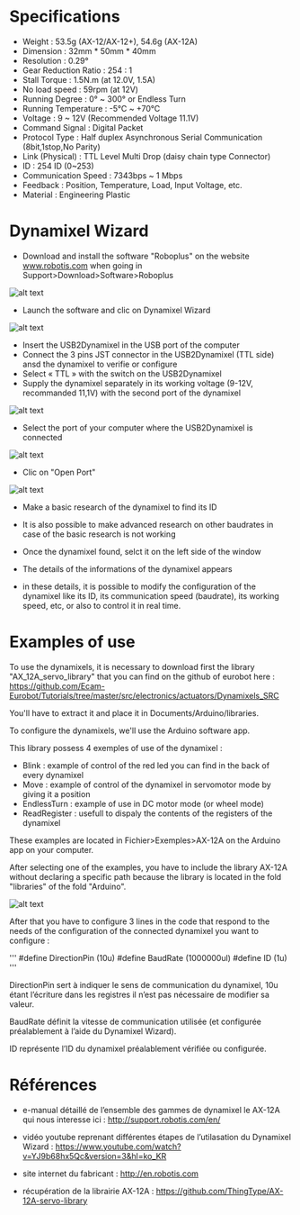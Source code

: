 # Specifications

*	Weight : 53.5g (AX-12/AX-12+), 54.6g (AX-12A)
*	Dimension : 32mm * 50mm * 40mm
*	Resolution : 0.29°
*	Gear Reduction Ratio :  254 : 1
*	Stall Torque : 1.5N.m (at 12.0V, 1.5A)
*	No load speed : 59rpm (at 12V)
*	Running Degree :  0° ~ 300° or Endless Turn
*	Running Temperature : -5℃ ~ +70℃
*	Voltage : 9  ~ 12V (Recommended Voltage 11.1V)
*	Command Signal : Digital Packet
*	Protocol Type : Half duplex Asynchronous Serial Communication (8bit,1stop,No Parity)
* Link (Physical) : TTL Level Multi Drop (daisy chain type Connector)
*	ID : 254 ID (0~253)
*	Communication Speed : 7343bps ~ 1 Mbps
*	Feedback : Position, Temperature, Load, Input Voltage, etc.
*	Material : Engineering Plastic


# Dynamixel Wizard

*	Download and install the software "Roboplus" on the website www.robotis.com when going in Support>Download>Software>Roboplus
 
 ![alt text](electronics/actuators/Dynamixels_SRC/DW_Roboplus.png )
 
*	Launch the software and clic on Dynamixel Wizard 

 ![alt text](electronics/actuators/Dynamixels_SRC/DW_DynamixelWizard.png )

*	Insert the USB2Dynamixel in the USB port of the computer 
*	Connect the 3 pins JST connector in the USB2Dynamixel (TTL side) ansd the dynamixel to verifie or configure
*	Select « TTL » with the switch on the USB2Dynamixel
*	Supply the dynamixel separately in its working voltage (9-12V, recommanded 11,1V) with the second port of the dynamixel

 ![alt text](electronics/actuators/Dynamixels_SRC/DW_USB2Dynamixel.png )

*	Select the port of your computer where the USB2Dynamixel is connected

 ![alt text](electronics/actuators/Dynamixels_SRC/DW_Port.png )

*	Clic on "Open Port"

![alt text](electronics/actuators/Dynamixels_SRC/DW_OuvrirLePort.png ) 

* Make a basic research of the dynamixel to find its ID


*	It is also possible to make advanced research on other baudrates in case of the basic research is not working

*	Once the dynamixel found, selct it on the left side of the window 

*	The details of the informations of the dynamixel appears

*	in these details, it is possible to modify the configuration of the dynamixel like its ID, its communication speed (baudrate), its working speed, etc, or also to control it in real time.


# Examples of use

To use the dynamixels, it is necessary to download first the library "AX_12A_servo_library" that you can find on the github of eurobot here : https://github.com/Ecam-Eurobot/Tutorials/tree/master/src/electronics/actuators/Dynamixels_SRC

You'll have to extract it and place it in Documents/Arduino/libraries.

To configure the dynamixels, we'll use the Arduino software app.

This library possess 4 exemples of use of the dynamixel : 
-	Blink : example of control of the red led you can find in the back of every dynamixel
-	Move : example of control of the dynamixel in servomotor mode by giving it a position
-	EndlessTurn : example of use in DC motor mode (or wheel mode)
-	ReadRegister : usefull to dispaly the contents of the registers of the dynamixel

These examples are located in Fichier>Exemples>AX-12A on the Arduino app on your computer.

After selecting one of the examples, you have to include the library AX-12A without declaring a specific path because the library is located in the fold "libraries" of the fold "Arduino".

 ![alt text](electronics/actuators/Dynamixels_SRC/Exemples_Include.png )

After that you have to configure 3 lines in the code that respond to the needs of the configuration of the connected dynamixel you want to configure :

'''
#define DirectionPin  (10u)
#define BaudRate      (1000000ul)
#define ID            (1u)
'''

DirectionPin sert à indiquer le sens de communication du dynamixel, 10u étant l’écriture dans les registres il n’est pas nécessaire de modifier sa valeur.

BaudRate définit la vitesse de communication utilisée (et configurée préalablement à l’aide du Dynamixel Wizard).

ID représente l’ID du dynamixel préalablement vérifiée ou configurée.

# Références

-	e-manual détaillé de l’ensemble des gammes de dynamixel le AX-12A qui nous interesse ici : http://support.robotis.com/en/ 

-	vidéo youtube reprenant différentes étapes de l’utilasation du Dynamixel Wizard : https://www.youtube.com/watch?v=YJ9b68hx5Qc&version=3&hl=ko_KR

-	site internet du fabricant : http://en.robotis.com

-	récupération de la librairie AX-12A : https://github.com/ThingType/AX-12A-servo-library

